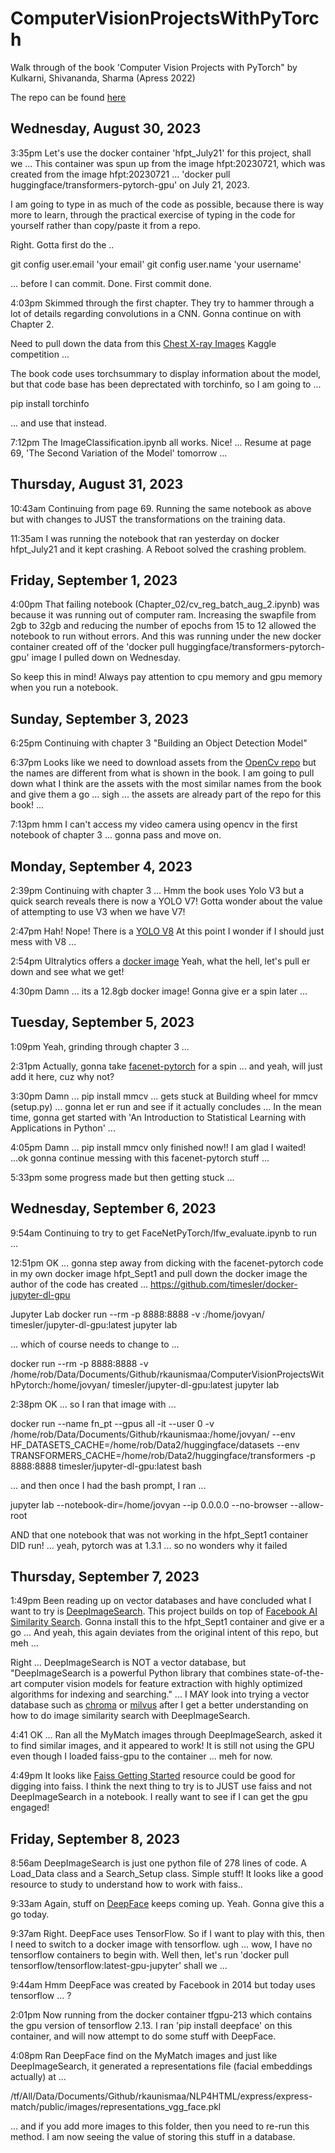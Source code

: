 # ComputerVisionProjectsWithPyTorch

Walk through of the book 'Computer Vision Projects with PyTorch" by Kulkarni, Shivananda, Sharma (Apress 2022)

The repo can be found [here](https://github.com/apress/computer-vision-projects-with-pytorch)

## Wednesday, August 30, 2023

3:35pm Let's use the docker container 'hfpt_July21' for this project, shall we ... This container was spun up from the image hfpt:20230721, which was created from the image hfpt:20230721 ... 'docker pull huggingface/transformers-pytorch-gpu' on July 21, 2023.

I am going to type in as much of the code as possible, because there is way more to learn, through the practical exercise of typing in the code for yourself rather than copy/paste it from a repo. 

Right. Gotta first do the ..

git config user.email 'your email'
git config user.name 'your username'

... before I can commit. Done. First commit done. 

4:03pm Skimmed through the first chapter. They try to hammer through a lot of details regarding convolutions in a CNN.  Gonna continue on with Chapter 2.

Need to pull down the data from this [Chest X-ray Images](https://www.kaggle.com/datasets/tolgadincer/labeled-chest-xray-images) Kaggle competition ...

The book code uses torchsummary to display information about the model, but that code base has been deprectated with torchinfo, so I am going to ...

pip install torchinfo

... and use that instead.

7:12pm The ImageClassification.ipynb all works. Nice! ... Resume at page 69, 'The Second Variation of the Model' tomorrow ... 

## Thursday, August 31, 2023

10:43am Continuing from page 69. Running the same notebook as above but with changes to JUST the transformations on the training data.

11:35am I was running the notebook that ran yesterday on docker hfpt_July21 and it kept crashing. A Reboot solved the crashing problem. 

## Friday, September 1, 2023

4:00pm That failing notebook (Chapter_02/cv_reg_batch_aug_2.ipynb) was because it was running out of computer ram. Increasing the swapfile from 2gb to 32gb and reducing the number of epochs from 15 to 12 allowed the notebook to run without errors. And this was running under the new docker container created off of the 'docker pull huggingface/transformers-pytorch-gpu' image I pulled down on Wednesday. 

So keep this in mind! Always pay attention to cpu memory and gpu memory when you run a notebook.

## Sunday, September 3, 2023

6:25pm Continuing with chapter 3 "Building an Object Detection Model"

6:37pm Looks like we need to download assets from the [OpenCv repo](https://github.com/opencv/opencv/tree/master/data/haarcascades) but the names are different from what is shown in the book. I am going to pull down what I think are the assets with the most similar names from the book and give them a go ... sigh ... the assets are already part of the repo for this book! ... 

7:13pm hmm I can't access my video camera using opencv in the first notebook of chapter 3 ... gonna pass and move on.

## Monday, September 4, 2023

2:39pm Continuing with chapter 3 ... Hmm the book uses Yolo V3 but a quick search reveals there is now a YOLO V7! Gotta wonder about the value of attempting to use V3 when we have V7!

2:47pm Hah! Nope! There is a [YOLO V8](https://pypi.org/project/ultralytics/) At this point I wonder if I should just mess with V8 ... 

2:54pm Ultralytics offers a [docker image](https://hub.docker.com/r/ultralytics/ultralytics) Yeah, what the hell, let's pull er down and see what we get!

4:30pm Damn ... its a 12.8gb docker image! Gonna give er a spin later ...

## Tuesday, September 5, 2023

1:09pm Yeah, grinding through chapter 3 ... 

2:31pm Actually, gonna take [facenet-pytorch](https://github.com/timesler/facenet-pytorch) for a spin ... and yeah, will just add it here, cuz why not?

3:30pm Damn ... pip install mmcv ... gets stuck at Building wheel for mmcv (setup.py) ... gonna let er run and see if it actually concludes ... In the mean time, gonna get started with 'An Introduction to Statistical Learning with Applications in Python' ...

4:05pm Damn ... pip install mmcv only finished now!! I am glad I waited! ...ok gonna continue messing with this facenet-pytorch stuff ... 

5:33pm some progress made but then getting stuck ... 

## Wednesday, September 6, 2023

9:54am Continuing to try to get FaceNetPyTorch/lfw_evaluate.ipynb to run ...  

12:51pm OK ...  gonna step away from dicking with the facenet-pytorch code in my own docker image hfpt_Sept1 and pull down the docker image the author of the code has created ... https://github.com/timesler/docker-jupyter-dl-gpu

Jupyter Lab
docker run --rm -p 8888:8888 -v <local path>:/home/jovyan/ timesler/jupyter-dl-gpu:latest jupyter lab

... which of course needs to change to ... 

docker run --rm -p 8888:8888 -v /home/rob/Data/Documents/Github/rkaunismaa/ComputerVisionProjectsWithPytorch:/home/jovyan/ timesler/jupyter-dl-gpu:latest jupyter lab

2:38pm OK ... so I ran that image with ...

docker run --name fn_pt --gpus all -it --user 0 -v /home/rob/Data/Documents/Github/rkaunismaa:/home/jovyan/ --env HF_DATASETS_CACHE=/home/rob/Data2/huggingface/datasets --env TRANSFORMERS_CACHE=/home/rob/Data2/huggingface/transformers -p 8888:8888 timesler/jupyter-dl-gpu:latest bash

... and then once I had the bash prompt, I ran ...

jupyter lab --notebook-dir=/home/jovyan --ip 0.0.0.0 --no-browser --allow-root

AND that one notebook that was not working in the hfpt_Sept1 container DID run! ... yeah, pytorch was at 1.3.1 ... so no wonders why it failed

## Thursday, September 7, 2023

1:49pm Been reading up on vector databases and have concluded what I want to try is [DeepImageSearch](https://pypi.org/project/DeepImageSearch/). This project builds on top of [Facebook AI Similarity Search](https://faiss.ai/). Gonna install this to the hfpt_Sept1 container and give er a go ... And yeah, this again deviates from the original intent of this repo, but meh ... 

Right ... DeepImageSearch is NOT a vector database, but "DeepImageSearch is a powerful Python library that combines state-of-the-art computer vision models for feature extraction with highly optimized algorithms for indexing and searching." ... I MAY look into trying a vector database such as [chroma](https://www.trychroma.com/) or [milvus](https://milvus.io/) after I get a better understanding on how to do image similarity search with DeepImageSearch. 

4:41 OK ... Ran all the MyMatch images through DeepImageSearch, asked it to find similar images, and it appeared to work! It is still not using the GPU even though I loaded faiss-gpu to the container ... meh for now.

4:49pm It looks like [Faiss Getting Started](https://github.com/facebookresearch/faiss/wiki/Getting-started) resource could be good for digging into faiss. I think the next thing to try is to JUST use faiss and not DeepImageSearch in a notebook. I really want to see if I can get the gpu engaged!

## Friday, September 8, 2023

8:56am DeepImageSearch is just one python file of 278 lines of code. A Load_Data class and a Search_Setup class. Simple stuff! It looks like a good resource to study to understand how to work with faiss.. 

9:33am Again, stuff on [DeepFace](https://pypi.org/project/deepface/) keeps coming up. Yeah. Gonna give this a go today.

9:37am Right. DeepFace uses TensorFlow. So if I want to play with this, then I need to switch to a docker image with tensorflow. ugh ... wow, I have no tensorflow containers to begin with. Well then, let's run 'docker pull tensorflow/tensorflow:latest-gpu-jupyter' shall we ... 

9:44am Hmm DeepFace was created by Facebook in 2014 but today uses tensorflow ... ?

2:01pm Now running from the docker container tfgpu-213 which contains the gpu version of tensorflow 2.13. I ran 'pip install deepface' on this container, and will now attempt to do some stuff with DeepFace.

4:08pm Ran DeepFace find on the MyMatch images and just like DeepImageSearch, it generated a representations file (facial embeddings actually) at ...

/tf/All/Data/Documents/Github/rkaunismaa/NLP4HTML/express/express-match/public/images/representations_vgg_face.pkl

... and if you add more images to this folder, then you need to re-run this method. I am now seeing the value of storing this stuff in a database. 
